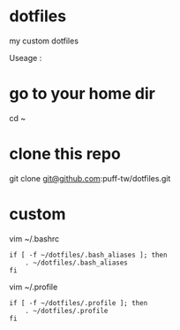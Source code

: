 # dotfiles
my custom dotfiles

Useage : 

# go to your home dir
cd ~ 

# clone this repo
git clone git@github.com:puff-tw/dotfiles.git

# custom

vim ~/.bashrc

```
if [ -f ~/dotfiles/.bash_aliases ]; then
    . ~/dotfiles/.bash_aliases
fi
```

vim ~/.profile

```
if [ -f ~/dotfiles/.profile ]; then
    . ~/dotfiles/.profile
fi
```

